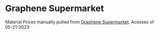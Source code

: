 # Graphene Supermarket

Material Prices manually pulled from [Graphene Supermarket](https://www.graphene-supermarket.com/). Acesses of 05-21-2023

